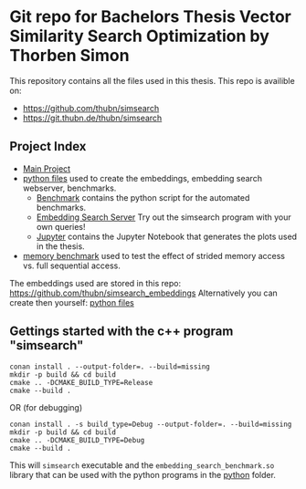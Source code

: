 # Git repo for Bachelors Thesis Vector Similarity Search Optimization by Thorben Simon
This repository contains all the files used in this thesis.
This repo is availible on:
- <https://github.com/thubn/simsearch>
- <https://git.thubn.de/thubn/simsearch>

## Project Index
- [Main Project](./README.md)
- [python files](./python/README.md) used to create the embeddings, embedding search webserver, benchmarks.
  - [Benchmark](./python/benchmark/README.md) contains the python script for the automated benchmarks.
  - [Embedding Search Server](./python/emb_search_server/README.md) Try out the simsearch program with your own queries!
  - [Jupyter](./python/jupyter/README.md) contains the Jupyter Notebook that generates the plots used in the thesis.
- [memory benchmark](./memory_benchmark/README.md) used to test the effect of strided memory access vs. full sequential access.

The embeddings used are stored in this repo: <https://github.com/thubn/simsearch_embeddings> Alternatively you can create then yourself: [python files](./python/README.md)

## Gettings started with the c++ program "simsearch"

```
conan install . --output-folder=. --build=missing
mkdir -p build && cd build
cmake .. -DCMAKE_BUILD_TYPE=Release
cmake --build .
```
OR (for debugging)
```
conan install . -s build_type=Debug --output-folder=. --build=missing
mkdir -p build && cd build
cmake .. -DCMAKE_BUILD_TYPE=Debug
cmake --build .
```

This will `simsearch` executable and the `embedding_search_benchmark.so` library that can be used with the python programs in the [python](./python/) folder.